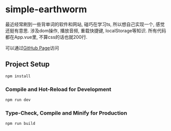 # simple-earthworm

最近经常刷到一些背单词的软件和网站, 碰巧在学习ts, 所以想自己实现一个, 感觉还挺有意思. 涉及dom操作, 播放音频, 重载快捷键, localStorage等知识. 所有代码都在App.vue里, 不算css的话也就200行.

可以通过[GitHub Page](https://rookiemasterrr.github.io/simple-earthworm/)访问

## Project Setup

```sh
npm install
```

### Compile and Hot-Reload for Development

```sh
npm run dev
```

### Type-Check, Compile and Minify for Production

```sh
npm run build
```
